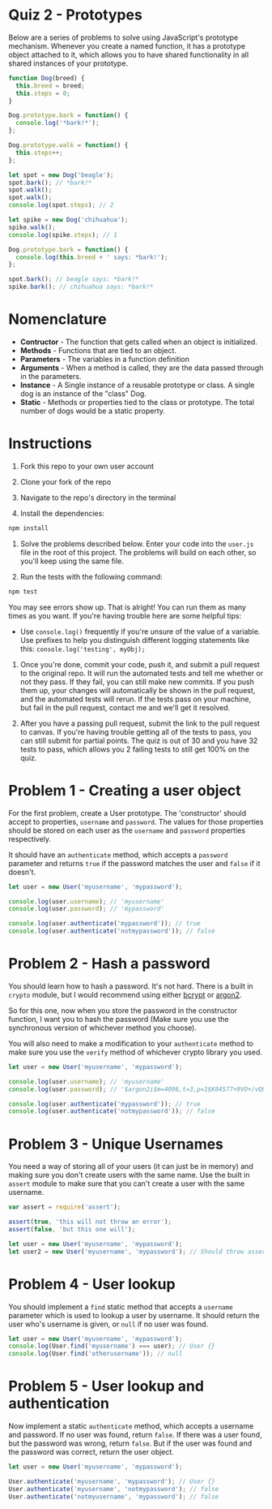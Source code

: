 # Quiz 2 - Prototypes

Below are a series of problems to solve using JavaScript's prototype mechanism.
Whenever you create a named function, it has a prototype object attached to it,
which allows you to have shared functionality in all shared instances of your
prototype.

```js
function Dog(breed) {
  this.breed = breed;
  this.steps = 0;
}

Dog.prototype.bark = function() {
  console.log('*bark!*');
};

Dog.prototype.walk = function() {
  this.steps++;
};

let spot = new Dog('beagle');
spot.bark(); // *bark!*
spot.walk();
spot.walk();
console.log(spot.steps); // 2

let spike = new Dog('chihuahua');
spike.walk();
console.log(spike.steps); // 1

Dog.prototype.bark = function() {
  console.log(this.breed + ' says: *bark!');
};

spot.bark(); // beagle says: *bark!*
spike.bark(); // chihuahua says: *bark!*
```

# Nomenclature

* **Contructor** - The function that gets called when an object is initialized.
* **Methods** - Functions that are tied to an object.
* **Parameters** - The variables in a function definition
* **Arguments** - When a method is called, they are the data passed through in
  the parameters.
* **Instance** - A Single instance of a reusable prototype or class. A single
  dog is an instance of the "class" Dog.
* **Static** - Methods or properties tied to the class or prototype. The total
  number of dogs would be a static property.

# Instructions

1. Fork this repo to your own user account

1. Clone your fork of the repo

1. Navigate to the repo's directory in the terminal

1. Install the dependencies:

  ```bash
  npm install
  ```

1. Solve the problems described below. Enter your code into the `user.js` file
  in the root of this project. The problems will build on each other, so you'll
  keep using the same file.

1. Run the tests with the following command:

  ```bash
  npm test
  ```

  You may see errors show up. That is alright! You can run them as many times as
  you want. If you're having trouble here are some helpful tips:

  * Use `console.log()` frequently if you're unsure of the value of a variable.
    Use prefixes to help you distinguish different logging statements like this:
    `console.log('testing', myObj);`

1. Once you're done, commit your code, push it, and submit a pull request to the
  original repo. It will run the automated tests and tell me whether or not they
  pass. If they fail, you can still make new commits. If you push them up, your
  changes will automatically be shown in the pull request, and the automated
  tests will rerun. If the tests pass on your machine, but fail in the pull
  request, contact me and we'll get it resolved.

1. After you have a passing pull request, submit the link to the pull request
  to canvas. If you're having trouble getting all of the tests to pass, you can
  still submit for partial points. The quiz is out of 30 and you have 32 tests
  to pass, which allows you 2 failing tests to still get 100% on the quiz.

Problem 1 - Creating a user object
========================================================================

For the first problem, create a User prototype. The 'constructor' should accept
to properties, `username` and `password`. The values for those properties should
be stored on each user as the `username` and `password` properties respectively.

It should have an `authenticate` method, which accepts a `password` parameter
and returns `true` if the password matches the user and `false` if it doesn't.

```js
let user = new User('myusername', 'mypassword');

console.log(user.username); // 'myusername'
console.log(user.password); // 'mypassword'

console.log(user.authenticate('mypassword')); // true
console.log(user.authenticate('notmypassword')); // false
```


Problem 2 - Hash a password
========================================================================

You should learn how to hash a password. It's not hard. There is a built in
`crypto` module, but I would recommend using either [bcrypt][bcrypt] or
[argon2][argon2].

So for this one, now when you store the password in the constructor function,
I want you to hash the password (Make sure you use the synchronous version of
whichever method you choose).

You will also need to make a modification to your `authenticate` method to make
sure you use the `verify` method of whichever crypto library you used.

```js
let user = new User('myusername', 'mypassword');

console.log(user.username); // 'myusername'
console.log(user.password); // '$argon2i$m=4096,t=3,p=1$K04577+9VO+/vQ0Ff++/vQ$9ilfFAtlMeWagl6Cqf5Ds5cGTRE/42aQ4yRj6oqPw2A'

console.log(user.authenticate('mypassword')); // true
console.log(user.authenticate('notmypassword')); // false
```


Problem 3 - Unique Usernames
========================================================================

You need a way of storing all of your users (it can just be in memory) and
making sure you don't create users with the same name. Use the built in `assert`
module to make sure that you can't create a user with the same username.

```js
var assert = require('assert');

assert(true, 'this will not throw an error');
assert(false, 'but this one will');
```

```js
let user = new User('myusername', 'mypassword');
let user2 = new User('myusername', 'mypassword'); // Should throw assertion error
```


Problem 4 - User lookup
=========================================================================

You should implement a `find` static method that accepts a `username` parameter
which is used to lookup a user by username. It should return the user who's
username is given, or `null` if no user was found.

```js
let user = new User('myusername', 'mypassword');
console.log(User.find('myusername') === user); // User {}
console.log(User.find('otherusername')); // null
```


Problem 5 - User lookup and authentication
========================================================================

Now implement a static `authenticate` method, which accepts a username and
password. If no user was found, return `false`. If there was a user found, but
the password was wrong, return `false`. But if the user was found and the
password was correct, return the user object.

```js
let user = new User('myusername', 'mypassword');

User.authenticate('myusername', 'mypassword'); // User {}
User.authenticate('myusername', 'notmypassword'); // false
User.authenticate('notmyusername', 'mypassword'); // false
```

<!-- Links -->
[bcrypt]: https://www.npmjs.com/package/bcrypt
[argon2]: https://www.npmjs.com/package/argon2
